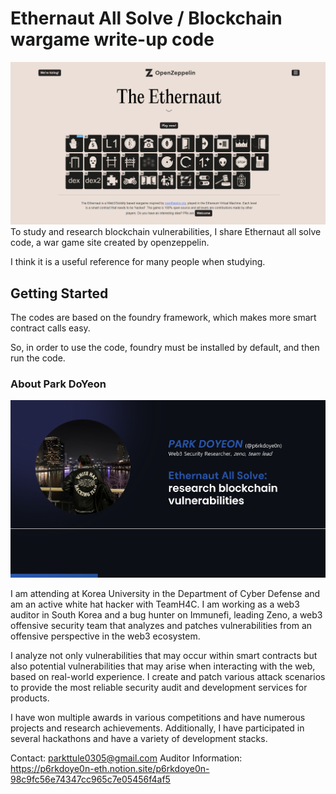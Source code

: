 # Ethernaut All Solve / Blockchain wargame write-up code

![alt text](image-1.png) 
To study and research blockchain vulnerabilities, I share Ethernaut all solve code, a war game site created by openzeppelin.

I think it is a useful reference for many people when studying.

## Getting Started

The codes are based on the foundry framework, which makes more smart contract calls easy.

So, in order to use the code, foundry must be installed by default, and then run the code.

### About Park DoYeon

![alt text](image.png)

I am attending at Korea University in the Department of Cyber Defense and am an active white hat hacker with TeamH4C. I am working as a web3 auditor in South Korea and a bug hunter on Immunefi, leading Zeno, a web3 offensive security team that analyzes and patches vulnerabilities from an offensive perspective in the web3 ecosystem.

I analyze not only vulnerabilities that may occur within smart contracts but also potential vulnerabilities that may arise when interacting with the web, based on real-world experience. I create and patch various attack scenarios to provide the most reliable security audit and development services for products.

I have won multiple awards in various competitions and have numerous projects and research achievements. Additionally, I have participated in several hackathons and have a variety of development stacks.

Contact: parkttule0305@gmail.com
Auditor Information: https://p6rkdoye0n-eth.notion.site/p6rkdoye0n-98c9fc56e74347cc965c7e05456f4af5
